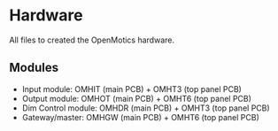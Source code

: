 Hardware
========

All files to created the OpenMotics hardware.

Modules
-------

* Input module: OMHIT (main PCB) + OMHT3 (top panel PCB)
* Output module: OMHOT (main PCB) + OMHT6 (top panel PCB)
* Dim Control module: OMHDR (main PCB) + OMHT3 (top panel PCB)
* Gateway/master: OMHGW (main PCB) + OMHT6 (top panel PCB)
